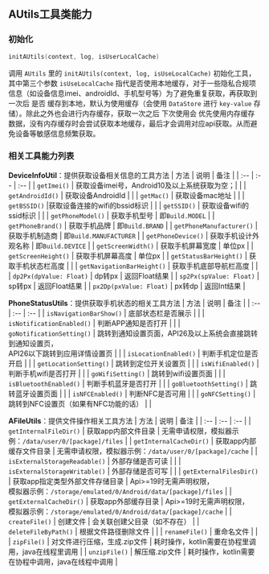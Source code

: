 ## AUtils工具类能力

### 初始化

```kotlin
initAUtils(context, log, isUserLocalCache)
```

调用 `AUtils` 里的 `initAUtils(context, log, isUseLocalCache)` 初始化工具，其中第三个参数 `isUseLocalCache`
指代是否使用本地缓存，对于一些隐私合规项信息（如设备信息imei、androidId、手机型号等）为了避免重复获取，再获取到一次后
是否 缓存到本地，默认为使用缓存（会使用 `DataStore` 进行 `key-value` 存储）。除此之外也会进行内存缓存，获取一次之后
下次使用会 优先使用内存缓存数据，没有内存缓存时会尝试获取本地缓存，最后才会调用对应api获取。从而避免设备等敏感信息频繁获取。

### 相关工具能力列表

**DeviceInfoUtil**：提供获取设备相关信息的工具方法
| 方法 | 说明 | 备注 |
| :-- | :-- | :-- |
| `getImei()` | 获取设备imei号，Android10及以上系统获取为空；| |
| `getAndroidId()` | 获取设备AndroidId | |
| `getMac()` | 获取设备mac地址 | |
| `getBSSID()` |获取设备连接的wifi的bssid标识 | |
| `getSSID()` | 获取设备wifi的ssid标识 | |
| `getPhoneModel()` | 获取手机型号 | 即`Build.MODEL` |
| `getPhoneBrand()` | 获取手机品牌 | 即`Build.BRAND` |
| `getPhoneManufacturer()` | 获取手机制造商 | 即`Build.MANUFACTURER` |
| `getPhoneDevice()` | 获取手机设计外观名称 | 即`Build.DEVICE` |
| `getScreenWidth()` | 获取手机屏幕宽度 | 单位px |
| `getScreenHeight()` | 获取手机屏幕高度 | 单位px |
| `getStatusBarHeight()` | 获取手机状态栏高度 | |
| `getNavigationBarHeight()` | 获取手机底部导航栏高度 | |
| `dp2Px(dpValue: Float)` | dp转px | 返回Float结果 |
| `sp2Px(spValue: Float)` | sp转px | 返回Float结果 |
| `px2Dp(pxValue: Float)` | px转dp | 返回Int结果 |

**PhoneStatusUtils**：提供获取手机状态的相关工具方法
| 方法 | 说明 | 备注 |
| :-- | :-- | :-- |
| `isNavigationBarShow()` | 底部状态栏是否展示 | |
| `isNotificationEnabled()` | 判断APP通知是否打开 | |
| `goNotificationSetting()` | 跳转到通知设置页面，API26及以上系统会直接跳转到通知设置页，</br>API26以下跳转到应用详情设置页 | |
| `isLocationEnabled()` | 判断手机定位是否开启 | |
| `getLocationSetting()` | 跳转到定位开关设置页 | |
| `isWifiEnabled()` | 判断手机wifi是否打开 | |
| `goWifiSetting()` | 跳转到wifi设置页面 | |
| `isBluetoothEnabled()` | 判断手机蓝牙是否打开 | |
| `goBluetoothSetting()` | 跳转蓝牙设置页面 | |
| `isNFCEnabled()` | 判断NFC是否可用 | |
| `goNFCSetting()` | 跳转到NFC设置页（如果有NFC功能的话） | |


**AFileUtils**：提供文件操作相关工具方法
| 方法 | 说明 | 备注 |
| :-- | :-- | :-- |
| `getInternalFileDir()` | 获取app内部文件目录 | 无需申请权限，模拟器示例：`/data/user/0/[package]/files` |
| `getInternalCacheDir()` | 获取app内部缓存文件目录 | 无需申请权限，模拟器示例：`/data/user/0/[package]/cache` |
| `isExternalStorageReadable()` | 外部存储是否可读 | |
| `isExternalStorageWritable()` | 外部存储是否可写 | |
| `getExternalFilesDir()` | 获取app指定类型外部文件存储目录 | Api>=19时无需声明权限， </br>模拟器示例：`/storage/emulated/0/Android/data/[package]/files` |
| `getExternalCacheDir()` | 获取app外部缓存目录 | Api>=19时无需声明权限，</br>模拟器示例：`/storage/emulated/0/Android/data/[package]/cache` |
| `createFile()` | 创建文件 | 会关联创建父目录（如不存在） |
| `deleteFileByPath()` | 根据文件路径删除文件 | |
| `renameFile()` | 重命名文件 | |
| `zipFile()` | 对文件进行压缩，生成.zip文件 | 耗时操作，kotlin需要在协程里调用，java在线程里调用 |
| `unzipFile()` | 解压缩.zip文件 | 耗时操作，kotlin需要在协程中调用，java在线程中调用 |

